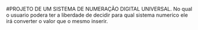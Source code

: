 #PROJETO DE UM SISTEMA DE NUMERAÇÃO DIGITAL UNIVERSAL.
No qual o usuario podera ter a liberdade de decidir para qual sistema numerico ele irá converter o valor que o mesmo inserir.
